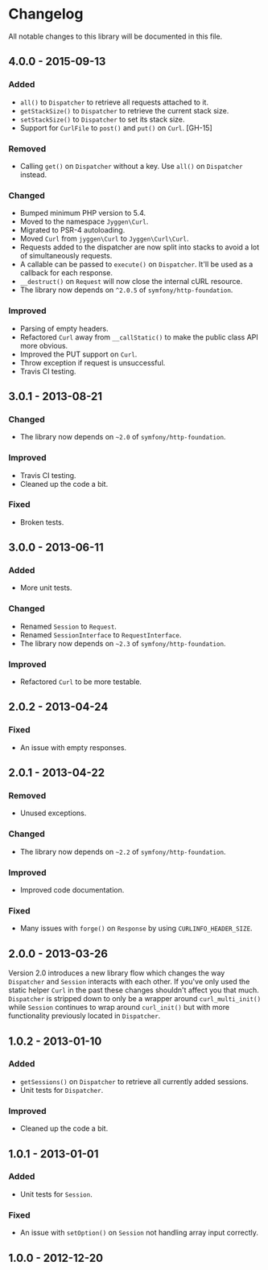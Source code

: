 # Changelog
All notable changes to this library will be documented in this file.

## 4.0.0 - 2015-09-13

### Added
- `all()` to `Dispatcher` to retrieve all requests attached to it.
- `getStackSize()` to `Dispatcher` to retrieve the current stack size.
- `setStackSize()` to `Dispatcher` to set its stack size.
- Support for `CurlFile` to `post()` and `put()` on `Curl`. [GH-15]

### Removed
- Calling `get()` on `Dispatcher` without a key. Use `all()` on `Dispatcher` instead.

### Changed

- Bumped minimum PHP version to 5.4.
- Moved to the namespace `Jyggen\Curl`.
- Migrated to PSR-4 autoloading.
- Moved `Curl` from `jyggen\Curl` to `Jyggen\Curl\Curl`.
- Requests added to the dispatcher are now split into stacks to avoid a lot of simultaneously requests.
- A callable can be passed to `execute()` on `Dispatcher`. It'll be used as a callback for each response.
- `__destruct()` on `Request` will now close the internal cURL resource.
- The library now depends on `^2.0.5` of `symfony/http-foundation`.

### Improved
- Parsing of empty headers.
- Refactored `Curl` away from `__callStatic()` to make the public class API more obvious.
- Improved the PUT support on `Curl`.
- Throw exception if request is unsuccessful.
- Travis CI testing.

## 3.0.1 - 2013-08-21

### Changed
- The library now depends on `~2.0` of `symfony/http-foundation`.

### Improved
- Travis CI testing.
- Cleaned up the code a bit.

### Fixed
- Broken tests.

## 3.0.0 - 2013-06-11

### Added
- More unit tests.

### Changed
- Renamed `Session` to `Request`.
- Renamed `SessionInterface` to `RequestInterface`.
- The library now depends on `~2.3` of `symfony/http-foundation`.

### Improved
- Refactored `Curl` to be more testable.

## 2.0.2 - 2013-04-24

### Fixed
- An issue with empty responses.

## 2.0.1 - 2013-04-22

### Removed
- Unused exceptions.

### Changed
- The library now depends on `~2.2` of `symfony/http-foundation`.

### Improved
- Improved code documentation.

### Fixed
- Many issues with `forge()` on `Response` by using `CURLINFO_HEADER_SIZE`.

## 2.0.0 - 2013-03-26

Version 2.0 introduces a new library flow which changes the way `Dispatcher` and `Session` interacts with each other. If you've only used the static helper `Curl` in the past these changes shouldn't affect you that much. `Dispatcher` is stripped down to only be a wrapper around `curl_multi_init()` while `Session` continues to wrap around `curl_init()` but with more functionality previously located in `Dispatcher`.

## 1.0.2 - 2013-01-10

### Added
- `getSessions()` on `Dispatcher` to retrieve all currently added sessions.
- Unit tests for `Dispatcher`.

### Improved
- Cleaned up the code a bit.

## 1.0.1 - 2013-01-01

### Added
- Unit tests for `Session`.

### Fixed
- An issue with `setOption()` on `Session` not handling array input correctly.

## 1.0.0 - 2012-12-20
